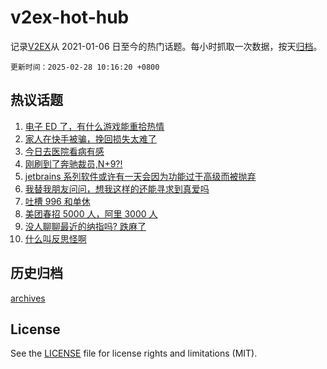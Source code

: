 # v2ex-hot-hub

 记录[V2EX](https://www.v2ex.com/)从 2021-01-06 日至今的热门话题。每小时抓取一次数据，按天[归档](archives)。

`更新时间：2025-02-28 10:16:20 +0800`

## 热议话题

1. [电子 ED 了，有什么游戏能重拾热情](https://www.v2ex.com/t/1114559)
1. [家人在快手被骗，挽回损失太难了](https://www.v2ex.com/t/1114549)
1. [今日去医院看病有感](https://www.v2ex.com/t/1114734)
1. [刚刷到了奔驰裁员,N+9?!](https://www.v2ex.com/t/1114562)
1. [jetbrains 系列软件或许有一天会因为功能过于高级而被抛弃](https://www.v2ex.com/t/1114603)
1. [我替我朋友问问，想我这样的还能寻求到真爱吗](https://www.v2ex.com/t/1114555)
1. [吐槽 996 和单休](https://www.v2ex.com/t/1114601)
1. [美团春招 5000 人，阿里 3000 人](https://www.v2ex.com/t/1114639)
1. [没人聊聊最近的纳指吗? 跌麻了](https://www.v2ex.com/t/1114779)
1. [什么叫反思怪啊](https://www.v2ex.com/t/1114606)

## 历史归档

[archives](archives)

## License

See the [LICENSE](LICENSE) file for license rights and limitations (MIT).
